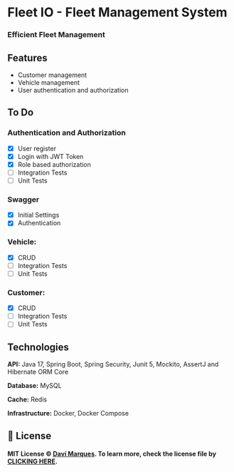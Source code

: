 
# Fleet IO - Fleet Management System

### Efficient Fleet Management

## Features

- Customer management
- Vehicle management
- User authentication and authorization

## To Do

### Authentication and Authorization
- [x] User register
- [x] Login with JWT Token
- [x] Role based authorization
- [ ] Integration Tests
- [ ] Unit Tests

### Swagger
- [x] Initial Settings
- [x] Authentication

### Vehicle:
- [x] CRUD
- [ ] Integration Tests
- [ ] Unit Tests

### Customer:
- [x] CRUD
- [ ] Integration Tests
- [ ] Unit Tests

## Technologies

**API:** Java 17, Spring Boot, Spring Security, Junit 5, Mockito, AssertJ and Hibernate ORM Core

**Database:** MySQL

**Cache:** Redis

**Infrastructure:** Docker, Docker Compose


## 📃 License
#### MIT License © [Daví Marques](https://github.com/marquesdavi). To learn more, check the license file by [CLICKING HERE](LICENSE.md).